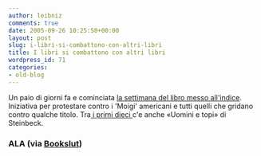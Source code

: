 ```yaml
---
author: leibniz
comments: true
date: 2005-09-26 10:25:50+00:00
layout: post
slug: i-libri-si-combattono-con-altri-libri
title: I libri si combattono con altri libri
wordpress_id: 71
categories:
- old-blog
---
```


Un paio di giorni fa e cominciata [la settimana del libro messo all'indice](http://www.ala.org/ala/oif/bannedbooksweek/bannedbooksweek.htm). Iniziativa per protestare contro i 'Moigi' americani e tutti quelli che gridano contro qualche titolo. Tra[ i primi dieci ](http://www.ala.org/ala/oif/bannedbooksweek/challengedbanned/challengedbanned.htm#mfcb)c'e anche «Uomini e topi» di Steinbeck.  



### ALA (via [Bookslut](http://www.bookslut.com/blog/archives/2005_09.php#006731))  


